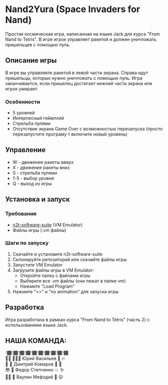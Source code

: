 # Nand2Yura (Space Invaders for Nand)

Простая космическая игра, написанная на языке Jack для курса "From Nand to Tetris". В игре игрок управляет ракетой и должен уничтожать пришельцев с помощью пуль.

## Описание игры

В игре вы управляете ракетой в левой части экрана. Справа идут пришельцы, которых нужно уничтожать с помощью пуль. Игра заканчивается, если пришелец достигает нижней части экрана или игрок умирает.

### Особенности
- 5 уровней
- Интерпесный геймплей
- Стрельба пулями
- Отсутствие экрана Game Over с возможностью перезапуска (просто перезапустите програму т включите новый уровень)

## Управление
- W - движение ракеты вверх
- X - движение ракеты вниз
- S - стрельба пулями
- 1-5 - выбор уровня
- Q - выход из игры

## Установка и запуск

### Требования
- [n2t-software-suite](https://www.nand2tetris.org/software) (VM Emulator)
- Файлы игры (.vm файлы)

### Шаги по запуску
1. Скачайте и установите n2t-software-suite
2. Склонируйте репозиторий или скачайте файлы игры
3. Запустите VM Emulator
4. Загрузите файлы игры в VM Emulator:
   - Откройте папку с файлами игры
   - Выберите все .vm файлы (они лежат в папке vm)
   - Нажмите "Load Program"
5. Нажмите ">>" и "no animation" для запуска игры 

## Разработка
Игра разработана в рамках курса "From Nand to Tetris" (часть 2) с использованием языка Jack.

## НАША КОМАНДА:
👇🏾👇🏾👇🏾👇🏾👇🏾👇🏾👇🏾👇🏾👇🏾👇🏾  
🧔‍♀️ 🧑🏿‍💻 Юрий Васильев 🌈 🔥  
🎩 🌟 Дмитрий Комаров 🦁 🐚  
😎 🌿 Федор Степченко 💥 🪱  
😶‍🌫 🫢 Ваулин Мефодий 🤫 😲  